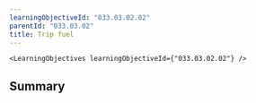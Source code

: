 ```yaml
---
learningObjectiveId: "033.03.02.02"
parentId: "033.03.02"
title: Trip fuel
---
```


```tsx eval
<LearningObjectives learningObjectiveId={"033.03.02.02"} />
```

## Summary
